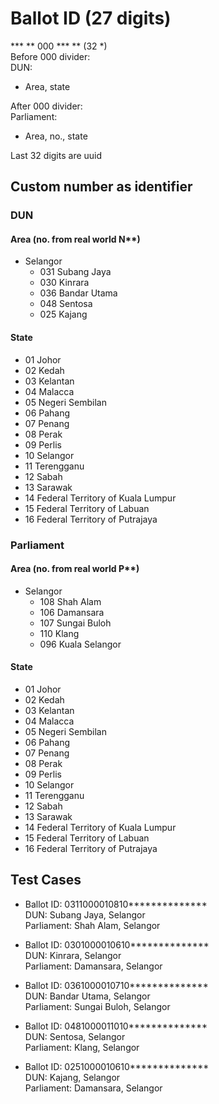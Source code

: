 # Ballot ID (27 digits)
*** ** 000 *** ** (32 *)  
Before 000 divider:  
DUN:
-   Area, state  

After 000 divider:  
Parliament:
-   Area, no., state  

Last 32 digits are uuid

## Custom number as identifier
### DUN
#### Area (no. from real world N**)
- Selangor
    - 031 Subang Jaya
    - 030 Kinrara
    - 036 Bandar Utama
    - 048 Sentosa
    - 025 Kajang

#### State
- 01	Johor
- 02	Kedah
- 03	Kelantan
- 04	Malacca
- 05	Negeri Sembilan
- 06	Pahang
- 07	Penang
- 08	Perak
- 09	Perlis
- 10	Selangor
- 11	Terengganu
- 12	Sabah
- 13	Sarawak
- 14	Federal Territory of Kuala Lumpur
- 15	Federal Territory of Labuan
- 16	Federal Territory of Putrajaya 

### Parliament
#### Area (no. from real world P**)
- Selangor
    - 108 Shah Alam
    - 106 Damansara
    - 107 Sungai Buloh
    - 110 Klang
    - 096 Kuala Selangor

#### State
- 01	Johor
- 02	Kedah
- 03	Kelantan
- 04	Malacca
- 05	Negeri Sembilan
- 06	Pahang
- 07	Penang
- 08	Perak
- 09	Perlis
- 10	Selangor
- 11	Terengganu
- 12	Sabah
- 13	Sarawak
- 14	Federal Territory of Kuala Lumpur
- 15	Federal Territory of Labuan
- 16	Federal Territory of Putrajaya 

## Test Cases
- Ballot ID: 0311000010810**************  
DUN: Subang Jaya, Selangor  
Parliament: Shah Alam, Selangor  

- Ballot ID: 0301000010610**************  
DUN: Kinrara, Selangor  
Parliament: Damansara, Selangor  

- Ballot ID: 0361000010710**************  
DUN: Bandar Utama, Selangor  
Parliament: Sungai Buloh, Selangor  

- Ballot ID: 0481000011010**************  
DUN: Sentosa, Selangor  
Parliament: Klang, Selangor  

- Ballot ID: 0251000010610**************  
DUN: Kajang, Selangor  
Parliament: Damansara, Selangor  